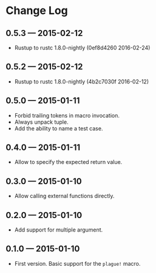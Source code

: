 Change Log
==========

0.5.3 — 2015-02-12
------------------
* Rustup to rustc 1.8.0-nightly (0ef8d4260 2016-02-24)

0.5.2 — 2015-02-12
------------------
* Rustup to rustc 1.8.0-nightly (4b2c7030f 2016-02-12)

0.5.0 — 2015-01-11
------------------
* Forbid trailing tokens in macro invocation.
* Always unpack tuple.
* Add the ability to name a test case.

0.4.0 — 2015-01-11
------------------
* Allow to specify the expected return value.

0.3.0 — 2015-01-10
------------------
* Allow calling external functions directly.

0.2.0 — 2015-01-10
------------------
* Add support for multiple argument.

0.1.0 — 2015-01-10
------------------
* First version. Basic support for the `plague!` macro.
